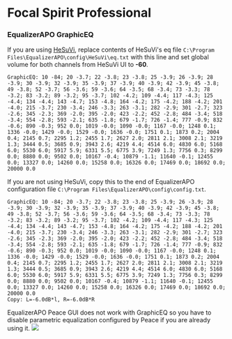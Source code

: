 # Focal Spirit Professional
### EqualizerAPO GraphicEQ
If you are using [HeSuVi](https://sourceforge.net/projects/hesuvi/), replace contents of HeSuVi's eq file `C:\Program Files\EqualizerAPO\config\HeSuVi\eq.txt` with this line and set global volume for both channels from HeSuVi UI to **-60**.
```
GraphicEQ: 10 -84; 20 -3.7; 22 -3.8; 23 -3.8; 25 -3.9; 26 -3.9; 28 -3.9; 30 -3.9; 32 -3.9; 35 -3.9; 37 -3.9; 40 -3.9; 42 -3.9; 45 -3.8; 49 -3.8; 52 -3.7; 56 -3.6; 59 -3.6; 64 -3.5; 68 -3.4; 73 -3.3; 78 -3.2; 83 -3.2; 89 -3.2; 95 -3.7; 102 -4.2; 109 -4.4; 117 -4.3; 125 -4.4; 134 -4.4; 143 -4.7; 153 -4.8; 164 -4.2; 175 -4.2; 188 -4.2; 201 -4.0; 215 -3.7; 230 -3.4; 246 -3.3; 263 -3.1; 282 -2.9; 301 -2.7; 323 -2.6; 345 -2.3; 369 -2.0; 395 -2.0; 423 -2.2; 452 -2.8; 484 -3.4; 518 -3.4; 554 -2.8; 593 -2.1; 635 -1.8; 679 -1.7; 726 -1.4; 777 -0.9; 832 -0.6; 890 -0.3; 952 0.0; 1019 -0.0; 1090 -0.0; 1167 -0.0; 1248 0.1; 1336 -0.0; 1429 -0.0; 1529 -0.0; 1636 -0.0; 1751 0.1; 1873 0.2; 2004 0.4; 2145 0.7; 2295 1.2; 2455 1.7; 2627 2.0; 2811 2.1; 3008 2.1; 3219 1.3; 3444 0.5; 3685 0.9; 3943 2.6; 4219 4.4; 4514 6.0; 4830 6.0; 5168 6.0; 5530 6.0; 5917 5.9; 6331 5.5; 6775 3.9; 7249 1.3; 7756 0.3; 8299 0.0; 8880 0.0; 9502 0.0; 10167 -0.4; 10879 -1.1; 11640 -0.1; 12455 0.0; 13327 0.0; 14260 0.0; 15258 0.0; 16326 0.0; 17469 0.0; 18692 0.0; 20000 0.0
```
If you are not using HeSuVi, copy this to the end of EqualizerAPO configuration file `C:\Program Files\EqualizerAPO\config\config.txt`.
```
GraphicEQ: 10 -84; 20 -3.7; 22 -3.8; 23 -3.8; 25 -3.9; 26 -3.9; 28 -3.9; 30 -3.9; 32 -3.9; 35 -3.9; 37 -3.9; 40 -3.9; 42 -3.9; 45 -3.8; 49 -3.8; 52 -3.7; 56 -3.6; 59 -3.6; 64 -3.5; 68 -3.4; 73 -3.3; 78 -3.2; 83 -3.2; 89 -3.2; 95 -3.7; 102 -4.2; 109 -4.4; 117 -4.3; 125 -4.4; 134 -4.4; 143 -4.7; 153 -4.8; 164 -4.2; 175 -4.2; 188 -4.2; 201 -4.0; 215 -3.7; 230 -3.4; 246 -3.3; 263 -3.1; 282 -2.9; 301 -2.7; 323 -2.6; 345 -2.3; 369 -2.0; 395 -2.0; 423 -2.2; 452 -2.8; 484 -3.4; 518 -3.4; 554 -2.8; 593 -2.1; 635 -1.8; 679 -1.7; 726 -1.4; 777 -0.9; 832 -0.6; 890 -0.3; 952 0.0; 1019 -0.0; 1090 -0.0; 1167 -0.0; 1248 0.1; 1336 -0.0; 1429 -0.0; 1529 -0.0; 1636 -0.0; 1751 0.1; 1873 0.2; 2004 0.4; 2145 0.7; 2295 1.2; 2455 1.7; 2627 2.0; 2811 2.1; 3008 2.1; 3219 1.3; 3444 0.5; 3685 0.9; 3943 2.6; 4219 4.4; 4514 6.0; 4830 6.0; 5168 6.0; 5530 6.0; 5917 5.9; 6331 5.5; 6775 3.9; 7249 1.3; 7756 0.3; 8299 0.0; 8880 0.0; 9502 0.0; 10167 -0.4; 10879 -1.1; 11640 -0.1; 12455 0.0; 13327 0.0; 14260 0.0; 15258 0.0; 16326 0.0; 17469 0.0; 18692 0.0; 20000 0.0
Copy: L=-6.0dB*l, R=-6.0dB*R
```
EqualizerAPO Peace GUI does not work with GraphicEQ so you have to disable parametric equalization configured by Peace if you are already using it.
![](https://raw.githubusercontent.com/jaakkopasanen/AutoEq/master/results/Innerfidelity%202017/innerfidelity/onear/Focal%20Spirit%20Professional/Focal%20Spirit%20Professional.png)

